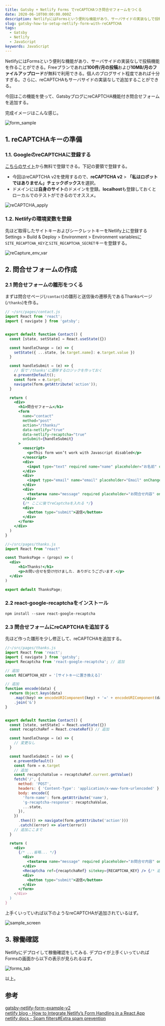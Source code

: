 ```yaml
---
title: Gatsby + Netlify Forms でreCAPTCHAつき問合せフォームをつくる
date: 2020-06-10T00:00:00.000Z
description: NetlifyにはFormsという便利な機能があり、サーバサイドの実装なしで投稿機能を作ることができる。今回はこの機能を使って、Gatsbyブログに問合せフォームを追加する。ついでにスパム防止のためのreCAPTCHA機能もつける。
slug: gatsby-how-to-setup-netlify-form-with-reCAPTCHA
tags: 
  - Gatsby
  - Netlify
  - JavaScript
keywords: JavaScript
---
```


NetlifyにはFormsという便利な機能があり、サーバサイドの実装なしで投稿機能を作ることができる。Freeプランであれば**100件/月の投稿**および**10MB/月のファイルアップロード**が無料で利用できる。個人のブログサイト程度であれば十分すぎる。さらに、reCAPTCHAもサーバサイドの実装なしで追加することができる。

今回はこの機能を使って、GatsbyブログにreCAPTCHA機能付き問合せフォームを追加する。

完成イメージはこんな感じ。

![form_sample](form_sample.png)

## 1. reCAPTCHAキーの準備
### 1.1. GoogleのreCAPTCHAに登録する
[こちらのサイト](https://www.google.com/recaptcha/intro/v3.html)から無料で登録できる。下記の要領で登録する。

- 今回はreCAPTCHA v2を使用するので、**reCAPTCHA v2** > **「私はロボットではありません」チェックボックス**を選択。
- ドメインには**自身のサイト**のドメインを登録。**localhost**も登録しておくとローカルでのテストができるのでオススメ。

![reCAPTCHA_apply](reCAPTCHA_apply.png)

### 1.2. Netlifyの環境変数を登録
先ほど取得したサイトキーおよびシークレットキーをNetlify上に登録するSettings > Build & Deploy > Environment > Environment variablesに`SITE_RECAPTCHA_KEY`と`SITE_RECAPTCHA_SECRET`キーを登録する。

![reCapture_env_var](reCapture_env_var.png)

## 2. 問合せフォームの作成


### 2.1 問合せフォームの雛形をつくる
まずは問合せページ(`/contact`)の雛形と送信後の遷移先であるThanksページ(`/thanks`)を作る。


```jsx
// ~/src/pages/contact.js
import React from 'react';
import { navigate } from 'gatsby';


export default function Contact() {
  const [state, setState] = React.useState({})

  const handleChange = (e) => {
    setState({ ...state, [e.target.name]: e.target.value })
  }

  const handleSubmit = (e) => {
    // 仮で'/thanks'に遷移するロジックを作っておく
    e.preventDefault();
    const form = e.target;
    navigate(form.getAttribute('action'));
  }

  return (
    <div>
      <h1>問合せフォーム</h1>
      <form
        name="contact"
        method="post"
        action="/thanks/"
        data-netlify="true"
        data-netlify-recaptcha="true"
        onSubmit={handleSubmit}
      >
        <noscript>
          <p>This form won’t work with Javascript disabled</p>
        </noscript>
        <div>
          <input type="text" required name="name" placeholder="お名前" onChange={handleChange} />
        </div>
        <div>
          <input type="email" name="email" placeholder="Email" onChange={handleChange} />
        </div>
        <div>
          <textarea name="message" required placeholder="お問合せ内容" onChange={handleChange} />
        </div>
        {/* ここに後でreCaptchaを入れる */}
        <div>
          <button type="submit">送信</button>
        </div>
      </form>
    </div>
  )
}
```


```jsx
//~/src/pages/thanks.js
import React from "react"

const ThanksPage = (props) => (
  <div>
      <h1>Thanks!</h1>
      <p>お問い合せを受け付けました. ありがとうございます.</p>
  </div>
)

export default ThanksPage;
```

### 2.2 react-google-recaptchaをインストール
```shell
npm install --save react-google-recaptcha
```

### 2.3 問合せフォームにreCAPTCHAを追加する
先ほど作った雛形を少し修正して、reCAPTCHAを追加する。


```jsx
//~/src/pages/thanks.js
import React from 'react';
import { navigate } from 'gatsby';
import Recaptcha from 'react-google-recaptcha'; // 追加

// 追加
const RECAPTCHA_KEY = '[サイトキーに置き換える]'

// 追加
function encode(data) {
  return Object.keys(data)
    .map((key) => encodeURIComponent(key) + '=' + encodeURIComponent(data[key]))
    .join('&')
}


export default function Contact() {
  const [state, setState] = React.useState({})
  const recaptchaRef = React.createRef() // 追加

  const handleChange = (e) => {
    // 変更なし
  }

  const handleSubmit = (e) => {
    e.preventDefault()
    const form = e.target
    // 追加
    const recaptchaValue = recaptchaRef.current.getValue()
    fetch('/', {
      method: 'POST',
      headers: { 'Content-Type': 'application/x-www-form-urlencoded' },
      body: encode({
        'form-name': form.getAttribute('name'),
        'g-recaptcha-response': recaptchaValue,
        ...state,
      }),
    })
      .then(() => navigate(form.getAttribute('action')))
      .catch((error) => alert(error))
    // 追加ここまで
  }

  return (
    <div>
      {/* ...省略... */}
        <div>
          <textarea name="message" required placeholder="お問合せ内容" onChange={handleChange} />
        </div>
        <Recaptcha ref={recaptchaRef} sitekey={RECAPTCHA_KEY} /> {/* 追加 */}
        <div>
          <button type="submit">送信</button>
        </div>
      </form>
    </div>
  )
}
```

上手くいっていれば以下のようなreCAPTCHAが追加されているはず。

![sample_screen](sample_screen.png)

## 3. 稼働確認
Netlifyにデプロイして稼働確認をしてみる.
デプロイが上手くいっていればFormsの画面から以下の表示が見られるはず。

![forms_tab](forms_tab.png)

以上。

## 参考
[gatsby-netlify-form-example-v2](https://github.com/sw-yx/gatsby-netlify-form-example-v2)  
[netlify blog - How to Integrate Netlify’s Form Handling in a React App](https://www.netlify.com/blog/2017/07/20/how-to-integrate-netlifys-form-handling-in-a-react-app/)  
[netlify docs - Spam filters#Extra spam prevention](https://docs.netlify.com/forms/spam-filters/#extra-spam-prevention)  